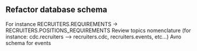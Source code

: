 ## Refactor database schema
For instance RECRUITERS.REQUIREMENTS -> RECRUITERS.POSITIONS_REQUIREMENTS
Review topics nomenclature (for instance: cdc.recruiters --> recruiters.cdc, recruiters.events, etc...)
Avro schema for events
